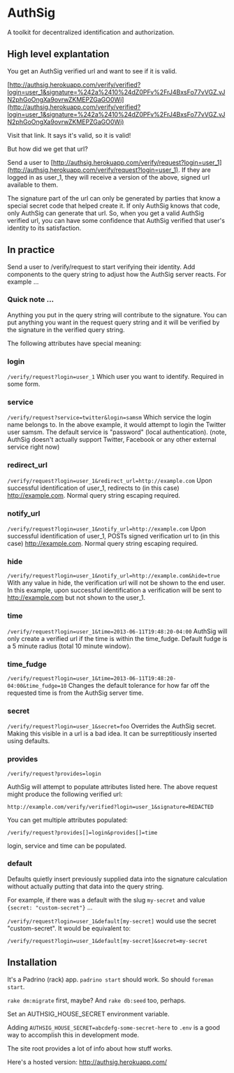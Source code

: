 # AuthSig

A toolkit for decentralized identification and authorization.

## High level explantation

You get an AuthSig verified url and want to see if it is valid.

[http://authsig.herokuapp.com/verify/verified?login=user_1&signature=%242a%2410%24dZ0PFv%2FrJ4BxsFo77vVGZ.vJN2phGoOngXa9ovrwZKMEPZGaGO0Wi](http://authsig.herokuapp.com/verify/verified?login=user_1&signature=%242a%2410%24dZ0PFv%2FrJ4BxsFo77vVGZ.vJN2phGoOngXa9ovrwZKMEPZGaGO0Wi)

Visit that link. It says it's valid, so it is valid!

But how did we get that url?

Send a user to [http://authsig.herokuapp.com/verify/request?login=user_1](http://authsig.herokuapp.com/verify/request?login=user_1). If they are logged in as user_1, they will receive a version of the above, signed url available to them.

The signature part of the url can only be generated by parties that know a special secret code that helped create it. If only AuthSig knows that code, only AuthSig can generate that url. So, when you get a valid AuthSig verified url, you can have some confidence that AuthSig verified that user's identity to its satisfaction.

## In practice

Send a user to /verify/request to start verifying their identity. Add components to the query string to adjust how the AuthSig server reacts. For example ...

### Quick note ...

Anything you put in the query string will contribute to the signature. You can put anything you want in the request query string and it will be verified by the signature in the verified query string.

The following attributes have special meaning:

### login
`/verify/request?login=user_1`
Which user you want to identify. Required in some form.

### service
`/verify/request?service=twitter&login=samsm`
Which service the login name belongs to. In the above example, it would attempt to login the Twitter user samsm. The default service is "password" (local authentication).
(note, AuthSig doesn't actually support Twitter, Facebook or any other external service right now)

### redirect_url
`/verify/request?login=user_1&redirect_url=http://example.com`
Upon successful identification of user_1, redirects to (in this case) http://example.com.
Normal query string escaping required.

### notify_url
`/verify/request?login=user_1&notify_url=http://example.com`
Upon successful identification of user_1, POSTs signed verification url to (in this case) http://example.com.
Normal query string escaping required.

### hide
`/verify/request?login=user_1&notify_url=http://example.com&hide=true`
With any value in hide, the verification url will not be shown to the end user.
In this example, upon successful identification a verification will be sent to http://example.com but not shown to the user_1.

### time
`/verify/request?login=user_1&time=2013-06-11T19:48:20-04:00`
AuthSig will only create a verified url if the time is within the time_fudge. Default fudge is a 5 minute radius (total 10 minute window).

### time_fudge
`/verify/request?login=user_1&time=2013-06-11T19:48:20-04:00&time_fudge=10`
Changes the default tolerance for how far off the requested time is from the AuthSig server time.

### secret
`/verify/request?login=user_1&secret=foo`
Overrides the AuthSig secret. Making this visible in a url is a bad idea. It can be surreptitiously inserted using defaults.

### provides

`/verify/request?provides=login`

AuthSig will attempt to populate attributes listed here. The above request might produce the following verified url:

`http://example.com/verify/verified?login=user_1&signature=REDACTED`

You can get multiple attributes populated:

`/verify/request?provides[]=login&provides[]=time`

login, service and time can be populated.

### default

Defaults quietly insert previously supplied data into the signature calculation without actually putting that data into the query string.

For example, if there was a default with the slug `my-secret` and value `{secret: "custom-secret"}` ...

`/verify/request?login=user_1&default[my-secret]` would use the secret "custom-secret". It would be equivalent to:

`/verify/request?login=user_1&default[my-secret]&secret=my-secret`

## Installation

It's a Padrino (rack) app.
`padrino start` should work.
So should `foreman start`.

`rake dm:migrate` first, maybe?
And `rake db:seed` too, perhaps.

Set an AUTHSIG_HOUSE_SECRET environment variable.

Adding `AUTHSIG_HOUSE_SECRET=abcdefg-some-secret-here` to `.env` is a good way to accomplish this in development mode.

The site root provides a lot of info about how stuff works.

Here's a hosted version: http://authsig.herokuapp.com/
